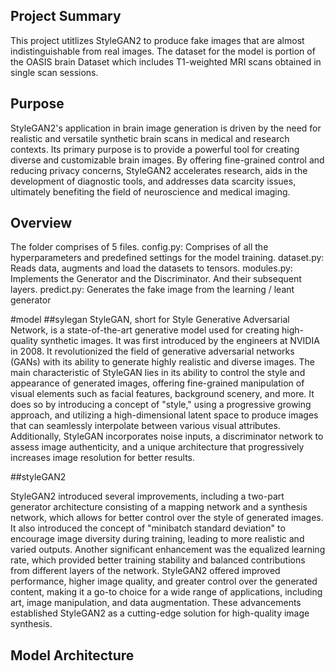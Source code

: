 ## Project Summary
This project utitlizes StyleGAN2 to produce fake images that are almost indistinguishable from real images. The dataset for the model is portion of the OASIS brain Dataset which includes T1-weighted MRI scans obtained in single scan sessions.

## Purpose
StyleGAN2's application in brain image generation is driven by the need for realistic and versatile synthetic brain scans in medical and research contexts. Its primary purpose is to provide a powerful tool for creating diverse and customizable brain images. By offering fine-grained control and reducing privacy concerns, StyleGAN2 accelerates research, aids in the development of diagnostic tools, and addresses data scarcity issues, ultimately benefiting the field of neuroscience and medical imaging.

## Overview
The folder comprises of 5 files.
config.py: Comprises of all the hyperparameters and predefined settings for the model training.
dataset.py: Reads data, augments and load the datasets to tensors.
modules.py: Implements the Generator and the Discriminator. And their subsequent layers.
predict.py: Generates the fake image from the learning / leant generator

#model
##sylegan
StyleGAN, short for Style Generative Adversarial Network, is a state-of-the-art generative model used for creating high-quality synthetic images. It was first introduced by the engineers at NVIDIA in 2008. It revolutionized the field of generative adversarial networks (GANs) with its ability to generate highly realistic and diverse images. The main characteristic of StyleGAN lies in its ability to control the style and appearance of generated images, offering fine-grained manipulation of visual elements such as facial features, background scenery, and more. It does so by introducing a concept of "style," using a progressive growing approach, and utilizing a high-dimensional latent space to produce images that can seamlessly interpolate between various visual attributes. Additionally, StyleGAN incorporates noise inputs, a discriminator network to assess image authenticity, and a unique architecture that progressively increases image resolution for better results.

##styleGAN2

StyleGAN2 introduced several improvements, including a two-part generator architecture consisting of a mapping network and a synthesis network, which allows for better control over the style of generated images. It also introduced the concept of "minibatch standard deviation" to encourage image diversity during training, leading to more realistic and varied outputs. Another significant enhancement was the equalized learning rate, which provided better training stability and balanced contributions from different layers of the network. StyleGAN2 offered improved performance, higher image quality, and greater control over the generated content, making it a go-to choice for a wide range of applications, including art, image manipulation, and data augmentation. These advancements established StyleGAN2 as a cutting-edge solution for high-quality image synthesis.

## Model Architecture






